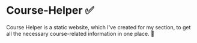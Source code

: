 # Course-Helper ✅
Course Helper is a static website, which I've created for my section, to get all the necessary course-related information in one place. 🙂
